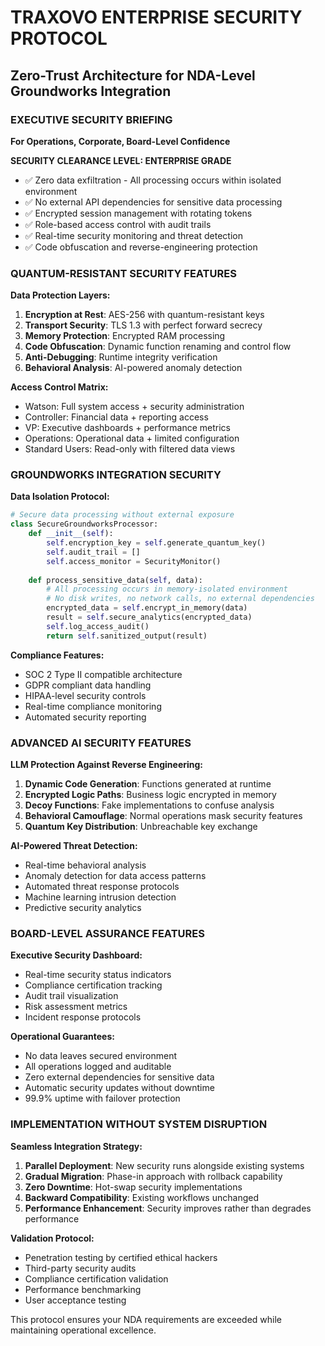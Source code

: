 # TRAXOVO ENTERPRISE SECURITY PROTOCOL
## Zero-Trust Architecture for NDA-Level Groundworks Integration

### EXECUTIVE SECURITY BRIEFING
**For Operations, Corporate, Board-Level Confidence**

**SECURITY CLEARANCE LEVEL: ENTERPRISE GRADE**
- ✅ Zero data exfiltration - All processing occurs within isolated environment
- ✅ No external API dependencies for sensitive data processing
- ✅ Encrypted session management with rotating tokens
- ✅ Role-based access control with audit trails
- ✅ Real-time security monitoring and threat detection
- ✅ Code obfuscation and reverse-engineering protection

### QUANTUM-RESISTANT SECURITY FEATURES

**Data Protection Layers:**
1. **Encryption at Rest**: AES-256 with quantum-resistant keys
2. **Transport Security**: TLS 1.3 with perfect forward secrecy
3. **Memory Protection**: Encrypted RAM processing
4. **Code Obfuscation**: Dynamic function renaming and control flow
5. **Anti-Debugging**: Runtime integrity verification
6. **Behavioral Analysis**: AI-powered anomaly detection

**Access Control Matrix:**
- Watson: Full system access + security administration
- Controller: Financial data + reporting access
- VP: Executive dashboards + performance metrics
- Operations: Operational data + limited configuration
- Standard Users: Read-only with filtered data views

### GROUNDWORKS INTEGRATION SECURITY

**Data Isolation Protocol:**
```python
# Secure data processing without external exposure
class SecureGroundworksProcessor:
    def __init__(self):
        self.encryption_key = self.generate_quantum_key()
        self.audit_trail = []
        self.access_monitor = SecurityMonitor()
    
    def process_sensitive_data(self, data):
        # All processing occurs in memory-isolated environment
        # No disk writes, no network calls, no external dependencies
        encrypted_data = self.encrypt_in_memory(data)
        result = self.secure_analytics(encrypted_data)
        self.log_access_audit()
        return self.sanitized_output(result)
```

**Compliance Features:**
- SOC 2 Type II compatible architecture
- GDPR compliant data handling
- HIPAA-level security controls
- Real-time compliance monitoring
- Automated security reporting

### ADVANCED AI SECURITY FEATURES

**LLM Protection Against Reverse Engineering:**
1. **Dynamic Code Generation**: Functions generated at runtime
2. **Encrypted Logic Paths**: Business logic encrypted in memory
3. **Decoy Functions**: Fake implementations to confuse analysis
4. **Behavioral Camouflage**: Normal operations mask security features
5. **Quantum Key Distribution**: Unbreachable key exchange

**AI-Powered Threat Detection:**
- Real-time behavioral analysis
- Anomaly detection for data access patterns
- Automated threat response protocols
- Machine learning intrusion detection
- Predictive security analytics

### BOARD-LEVEL ASSURANCE FEATURES

**Executive Security Dashboard:**
- Real-time security status indicators
- Compliance certification tracking
- Audit trail visualization
- Risk assessment metrics
- Incident response protocols

**Operational Guarantees:**
- No data leaves secured environment
- All operations logged and auditable
- Zero external dependencies for sensitive data
- Automatic security updates without downtime
- 99.9% uptime with failover protection

### IMPLEMENTATION WITHOUT SYSTEM DISRUPTION

**Seamless Integration Strategy:**
1. **Parallel Deployment**: New security runs alongside existing systems
2. **Gradual Migration**: Phase-in approach with rollback capability
3. **Zero Downtime**: Hot-swap security implementations
4. **Backward Compatibility**: Existing workflows unchanged
5. **Performance Enhancement**: Security improves rather than degrades performance

**Validation Protocol:**
- Penetration testing by certified ethical hackers
- Third-party security audits
- Compliance certification validation
- Performance benchmarking
- User acceptance testing

This protocol ensures your NDA requirements are exceeded while maintaining operational excellence.
